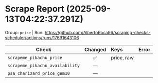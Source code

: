 # Scrape Report (2025-09-13T04:22:37.291Z)

Group: `price`  |  Run: https://github.com/AlbertoRoca96/scraping-checks-scheduler/actions/runs/17691643106

| Check | Changed | Keys | Error |
|---|:---:|:--|:--|
| `scrapeme_pikachu_price` | ✅ | price, raw |  |
| `scrapeme_pikachu_availability` | — |  |  |
| `psa_charizard_price_gem10` | — |  |  |
